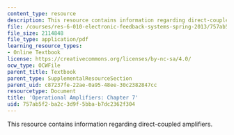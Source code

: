 ```yaml
---
content_type: resource
description: This resource contains information regarding direct-coupled amplifiers.
file: /courses/res-6-010-electronic-feedback-systems-spring-2013/757ab5f2ba2c3d9f5bbab7dc2362f304_MITRES_6-010S13_chap07.pdf
file_size: 2114848
file_type: application/pdf
learning_resource_types:
- Online Textbook
license: https://creativecommons.org/licenses/by-nc-sa/4.0/
ocw_type: OCWFile
parent_title: Textbook
parent_type: SupplementalResourceSection
parent_uid: c87237fe-22ae-0a95-48ee-30c2382847cc
resourcetype: Document
title: 'Operational Amplifiers: Chapter 7'
uid: 757ab5f2-ba2c-3d9f-5bba-b7dc2362f304
---
```

This resource contains information regarding direct-coupled amplifiers.